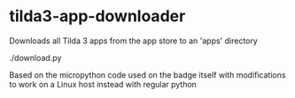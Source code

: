 # tilda3-app-downloader

Downloads all Tilda 3 apps from the app store to an 'apps' directory

./download.py

Based on the micropython code used on the badge itself with
modifications to work on a Linux host instead with regular python
